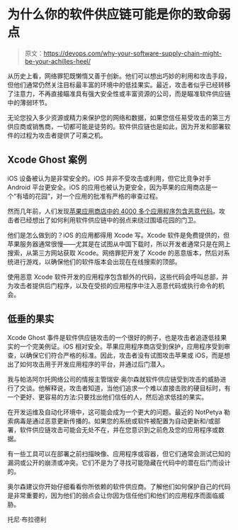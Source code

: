 # 为什么你的软件供应链可能是你的致命弱点

> 原文：<https://devops.com/why-your-software-supply-chain-might-be-your-achilles-heel/>

从历史上看，网络罪犯既懒惰又善于创新。他们可以想出巧妙的利用和攻击手段，但他们通常仍然关注目标最丰富的环境中的低挂果实。最近，攻击者似乎已经转移了注意力，不再直接瞄准具有强大安全性或丰富资源的公司，而是瞄准软件供应链中的薄弱环节。

无论您投入多少资源或精力来保护您的网络和数据，如果您信任易受攻击的第三方供应商或销售商，一切都可能是徒劳的。软件供应链也是如此，因为开发和部署软件的过程为攻击者提供了可乘之机。

## Xcode Ghost 案例

iOS 设备被认为是非常安全的。iOS 并非不受攻击或利用，但它比竞争对手 Android 平台更安全。iOS 的应用也被认为更安全，因为苹果的应用商店是一个“有墙的花园”，对一个应用的批准有严格的审查过程。

然而几年前，人们发现[苹果应用商店中的 4000 多个应用程序包含恶意代码](https://en.wikipedia.org/wiki/XcodeGhost)。攻击者已经想出了如何利用软件供应链中的弱点来绕过围墙花园的门卫。

他们是怎么做到的？iOS 的应用都得用 Xcode 写。Xcode 软件是免费提供的，但苹果服务器通常很慢——尤其是在试图从中国下载时，所以开发者通常只是在网上搜索，从第三方网站获取 Xcode。网络罪犯开发了 Xcode 的恶意版本，然后对系统进行游戏，以确保他们的软件版本会出现在在线搜索的顶部。

使用恶意 Xcode 软件开发的应用程序包含额外的代码，这些代码会呼叫总部，并为攻击者提供后门程序，以及在受损的应用程序中注入恶意代码或执行命令的机会。

## 低垂的果实

Xcode Ghost 事件是软件供应链攻击的一个很好的例子，也是攻击者追逐低挂果实的一个完美例证。iOS 相对安全。苹果应用程序商店受到保护，应用程序受到审查，以确保它们符合严格的标准。因此，攻击者没有试图攻击苹果或 iOS，而是想出了如何攻击用于开发应用程序的平台，并通过后门潜入。

我与帕洛阿尔托网络公司的情报主管瑞安·奥尔森就软件供应链受到攻击的威胁进行了交谈。他解释说，攻击者知道，当他们追求一个难以直接击败的硬目标时，有一个更好、更容易的方法:只要找出他们信任的人，然后追求低挂的果实。

在开发运维及自动化环境中，这可能会成为一个更大的问题。最近的 NotPetya 勒索病毒是通过恶意更新传播的。如果您的系统或软件被配置为自动更新和/或部署，软件供应链攻击可能会无处不在，并在您意识到之前危及您的应用程序或数据。

有一些工具可以在部署之前扫描映像、应用程序或容器，但它们通常会测试已知的漏洞或公开的崩溃或冲突。它们不是为了寻找可能隐藏在代码中的潜在后门而设计的。

奥尔森建议你开始仔细看看你所依赖的软件供应商。了解他们如何保护自己的代码是非常重要的，因为他们的弱点会让你因为信任他们和他们的应用程序而面临威胁。

托尼·布拉德利
